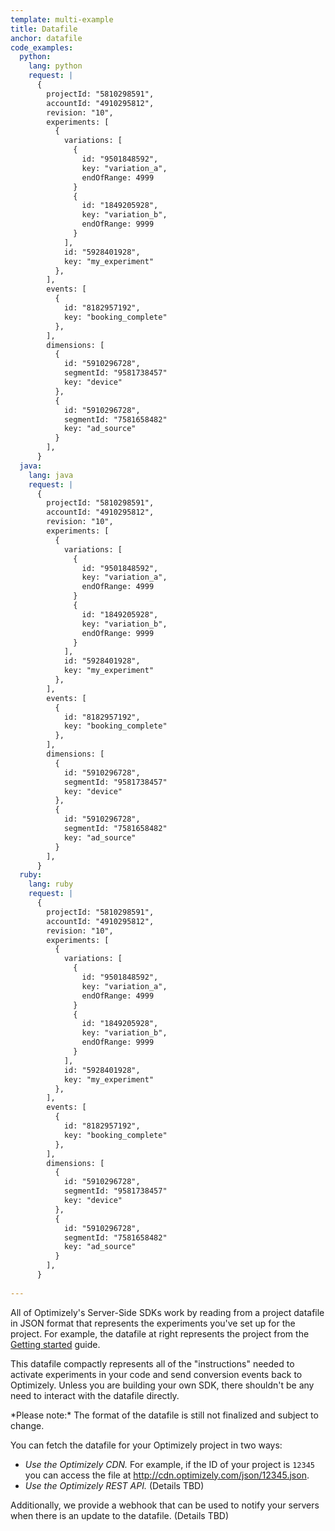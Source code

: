 ```yaml
---
template: multi-example
title: Datafile
anchor: datafile
code_examples:
  python:
    lang: python
    request: |
      {
        projectId: "5810298591",
        accountId: "4910295812",
        revision: "10",
        experiments: [
          {
            variations: [
              {
                id: "9501848592",
                key: "variation_a",
                endOfRange: 4999
              }
              {
                id: "1849205928",
                key: "variation_b",
                endOfRange: 9999
              }
            ],
            id: "5928401928",
            key: "my_experiment"
          },
        ],
        events: [
          {
            id: "8182957192",
            key: "booking_complete"
          },
        ],
        dimensions: [
          {
            id: "5910296728",
            segmentId: "9581738457"
            key: "device"
          },
          {
            id: "5910296728",
            segmentId: "7581658482"
            key: "ad_source"
          }
        ],
      }
  java:
    lang: java
    request: |
      {
        projectId: "5810298591",
        accountId: "4910295812",
        revision: "10",
        experiments: [
          {
            variations: [
              {
                id: "9501848592",
                key: "variation_a",
                endOfRange: 4999
              }
              {
                id: "1849205928",
                key: "variation_b",
                endOfRange: 9999
              }
            ],
            id: "5928401928",
            key: "my_experiment"
          },
        ],
        events: [
          {
            id: "8182957192",
            key: "booking_complete"
          },
        ],
        dimensions: [
          {
            id: "5910296728",
            segmentId: "9581738457"
            key: "device"
          },
          {
            id: "5910296728",
            segmentId: "7581658482"
            key: "ad_source"
          }
        ],
      }
  ruby:
    lang: ruby
    request: |
      {
        projectId: "5810298591",
        accountId: "4910295812",
        revision: "10",
        experiments: [
          {
            variations: [
              {
                id: "9501848592",
                key: "variation_a",
                endOfRange: 4999
              }
              {
                id: "1849205928",
                key: "variation_b",
                endOfRange: 9999
              }
            ],
            id: "5928401928",
            key: "my_experiment"
          },
        ],
        events: [
          {
            id: "8182957192",
            key: "booking_complete"
          },
        ],
        dimensions: [
          {
            id: "5910296728",
            segmentId: "9581738457"
            key: "device"
          },
          {
            id: "5910296728",
            segmentId: "7581658482"
            key: "ad_source"
          }
        ],
      }
 
---
```


All of Optimizely's Server-Side SDKs work by reading from a project datafile in JSON format that represents the experiments you've set up for the project. For example, the datafile at right represents the project from the [Getting started](/server/getting-started) guide.

This datafile compactly represents all of the "instructions" needed to activate experiments in your code and send conversion events back to Optimizely. Unless you are building your own SDK, there shouldn't be any need to interact with the datafile directly.

<div class="attention attention--warning push--bottom">*Please note:* The format of the datafile is still not finalized and subject to change.</div>

You can fetch the datafile for your Optimizely project in two ways:

* *Use the Optimizely CDN.*  For example, if the ID of your project is `12345` you can access the file at http://cdn.optimizely.com/json/12345.json.
* *Use the Optimizely REST API.* (Details TBD)

Additionally, we provide a webhook that can be used to notify your servers when there is an update to the datafile.  (Details TBD)
